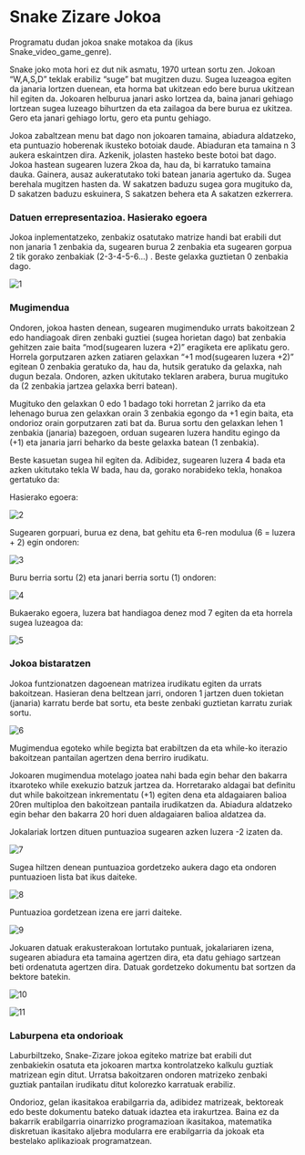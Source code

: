 
# Snake Zizare Jokoa  


Programatu dudan jokoa snake motakoa da  (ikus Snake_video_game_genre).

 

Snake joko mota hori ez dut nik asmatu, 1970 urtean sortu zen. Jokoan “W,A,S,D” teklak erabiliz “suge” bat mugitzen duzu. Sugea luzeagoa egiten da  janaria lortzen duenean, eta horma bat ukitzean edo bere burua ukitzean hil egiten da. Jokoaren helburua janari asko lortzea da, baina janari gehiago lortzean sugea luzeago bihurtzen da eta zailagoa da bere burua ez ukitzea. Gero eta janari gehiago lortu,  gero eta puntu gehiago.



Jokoa zabaltzean menu bat dago non jokoaren tamaina, abiadura aldatzeko, eta puntuazio hoberenak ikusteko botoiak daude. Abiaduran eta tamaina n 3 aukera eskaintzen dira. Azkenik, jolasten hasteko beste botoi bat dago. Jokoa hastean sugearen luzera 2koa da, hau da, bi karratuko tamaina dauka. Gainera, ausaz aukeratutako toki batean janaria agertuko da. Sugea berehala mugitzen hasten da. W sakatzen baduzu sugea gora mugituko da, D sakatzen baduzu eskuinera, S sakatzen behera eta A sakatzen ezkerrera.

 

### Datuen errepresentazioa. Hasierako egoera

 

Jokoa inplementatzeko, zenbakiz osatutako matrize handi bat erabili dut non janaria 1 zenbakia da, sugearen burua 2 zenbakia eta sugearen gorpua 2 tik gorako zenbakiak (2-3-4-5-6...) . Beste gelaxka guztietan 0 zenbakia dago.

 ![1](https://user-images.githubusercontent.com/74160112/107695325-b7e1bb00-6cb0-11eb-8da2-692fdbb83de2.PNG)

### Mugimendua

 

Ondoren, jokoa hasten denean, sugearen mugimenduko urrats bakoitzean 2 edo handiagoak diren zenbaki guztiei (sugea horietan dago) bat zenbakia gehitzen zaie baita “mod(sugearen luzera +2)” eragiketa ere aplikatu gero. Horrela gorputzaren azken zatiaren gelaxkan  “+1 mod(sugearen luzera +2)” egitean 0 zenbakia geratuko da, hau da, hutsik geratuko da gelaxka, nah dugun bezala. Ondoren, azken ukitutako teklaren arabera, burua mugituko da (2 zenbakia jartzea gelaxka berri batean).

 

Mugituko den gelaxkan 0 edo 1 badago toki horretan 2 jarriko da eta lehenago burua zen gelaxkan  orain 3 zenbakia egongo da +1 egin baita, eta ondorioz orain gorputzaren zati bat da. Burua sortu den gelaxkan lehen 1 zenbakia (janaria) bazegoen, orduan sugearen luzera handitu egingo da (+1)  eta janaria jarri beharko da beste gelaxka batean (1 zenbakia).

 

Beste kasuetan sugea hil egiten da. Adibidez, sugearen luzera 4 bada eta azken ukitutako
tekla W bada, hau da, gorako norabideko tekla, honakoa gertatuko da:

Hasierako egoera:

![2](https://user-images.githubusercontent.com/74160112/107695327-b7e1bb00-6cb0-11eb-97c8-e794d8119f63.PNG)

Sugearen gorpuari, burua ez dena, bat gehitu eta 6-ren modulua (6 = luzera + 2) egin ondoren:

![3](https://user-images.githubusercontent.com/74160112/107695329-b7e1bb00-6cb0-11eb-8edd-02737545f757.PNG)

Buru berria sortu (2) eta janari berria sortu (1) ondoren:

![4](https://user-images.githubusercontent.com/74160112/107695330-b87a5180-6cb0-11eb-9c3b-ff196b8d58fa.PNG)

Bukaerako egoera, luzera bat handiagoa denez mod 7 egiten da eta horrela sugea luzeagoa da:

![5](https://user-images.githubusercontent.com/74160112/107695331-b87a5180-6cb0-11eb-9bad-819c62fb9678.PNG)

 

### Jokoa bistaratzen

Jokoa funtzionatzen dagoenean matrizea irudikatu egiten da urrats bakoitzean. Hasieran dena beltzean jarri, ondoren 1 jartzen duen tokietan (janaria) karratu berde bat sortu, eta beste zenbaki guztietan karratu zuriak sortu.

![6](https://user-images.githubusercontent.com/74160112/107695315-b57f6100-6cb0-11eb-97de-33d5d5244816.PNG)

Mugimendua egoteko while begizta bat erabiltzen da eta while-ko iterazio bakoitzean pantailan agertzen dena berriro irudikatu.


Jokoaren mugimendua motelago joatea nahi bada egin behar den bakarra itxaroteko while exekuzio batzuk jartzea da. Horretarako aldagai bat definitu dut while bakoitzean inkrementatu  (+1) egiten dena eta aldagaiaren balioa 20ren multiploa den bakoitzean pantaila irudikatzen da. Abiadura aldatzeko egin behar den bakarra 20 hori duen aldagaiaren balioa aldatzea da.


Jokalariak lortzen dituen puntuazioa sugearen azken luzera -2 izaten da.

![7](https://user-images.githubusercontent.com/74160112/107695319-b617f780-6cb0-11eb-80e5-cfa927ddfd42.PNG)

Sugea hiltzen denean puntuazioa gordetzeko aukera dago eta ondoren puntuazioen lista bat ikus daiteke.

![8](https://user-images.githubusercontent.com/74160112/107695320-b6b08e00-6cb0-11eb-85a5-d86bf79e1834.PNG)

Puntuazioa gordetzean izena ere jarri daiteke.

![9](https://user-images.githubusercontent.com/74160112/107695321-b6b08e00-6cb0-11eb-8112-be985ae9bea9.PNG)

Jokuaren datuak erakusterakoan lortutako puntuak, jokalariaren izena, sugearen abiadura eta tamaina agertzen dira, eta datu gehiago sartzean beti ordenatuta agertzen dira. Datuak gordetzeko dokumentu bat sortzen da bektore batekin.

![10](https://user-images.githubusercontent.com/74160112/107695323-b7492480-6cb0-11eb-83d9-08d65a4539f8.PNG)

![11](https://user-images.githubusercontent.com/74160112/107695324-b7492480-6cb0-11eb-8aac-ad9a04b73edd.PNG)

### Laburpena eta ondorioak

Laburbiltzeko, Snake-Zizare jokoa egiteko matrize bat erabili dut zenbakiekin osatuta eta jokoaren martxa kontrolatzeko kalkulu guztiak matrizean egin ditut. Urratsa bakoitzaren ondoren matrizeko zenbaki guztiak pantailan irudikatu ditut kolorezko karratuak erabiliz.


Ondorioz, gelan ikasitakoa erabilgarria da, adibidez matrizeak, bektoreak edo beste dokumentu bateko datuak idaztea eta irakurtzea. Baina ez da bakarrik erabilgarria oinarrizko programazioan ikasitakoa, matematika diskretuan ikasitako aljebra modularra ere erabilgarria da jokoak eta bestelako aplikazioak programatzean.
